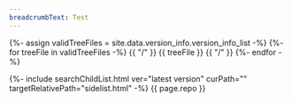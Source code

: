 ```yaml
---
breadcrumbText: Test
---
```


{%- assign validTreeFiles = site.data.version_info.version_info_list -%}
{%- for treeFile in validTreeFiles -%}
    {{ "/" }}
    {{ treeFile }}
    {{ "/" }}
{%- endfor -%}

{%- include searchChildList.html ver="latest version" curPath="" targetRelativePath="sidelist.html" -%}
{{ page.repo }}
